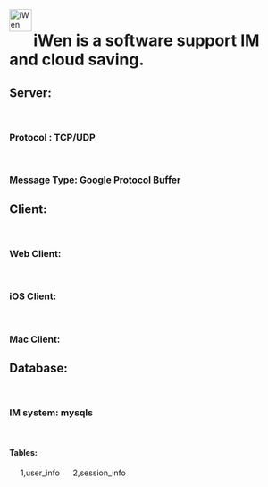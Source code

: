 <img src="https://s2.ax1x.com/2019/10/14/KSOM5j.png" width = "40" height = "40" alt="iWen" align=left />

# iWen is a software support IM and cloud saving.

## Server:
&nbsp;&nbsp;
### Protocol : TCP/UDP
&nbsp;&nbsp;
### Message Type: Google Protocol Buffer

## Client:
&nbsp;&nbsp;
### Web Client: 
&nbsp;&nbsp;
### iOS Client:
&nbsp;&nbsp;
### Mac Client:

## Database:
&nbsp;&nbsp;
### IM system: mysqls
&nbsp;&nbsp;&nbsp; 
#### Tables:
&nbsp;&nbsp;&nbsp;&nbsp;
1,user_info
&nbsp;&nbsp;&nbsp;&nbsp;
2,session_info